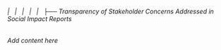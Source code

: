 ###### |   |   |   |   |   ├── Transparency of Stakeholder Concerns Addressed in Social Impact Reports

*Add content here*